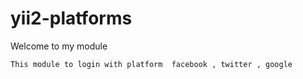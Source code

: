 # yii2-platforms

Welcome to my module 

`This module to login with platform  facebook , twitter , google`